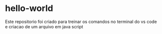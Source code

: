 # hello-world
Este repositorio foi criado para treinar os comandos no terminal do vs code e criacao de um arquivo em java script

